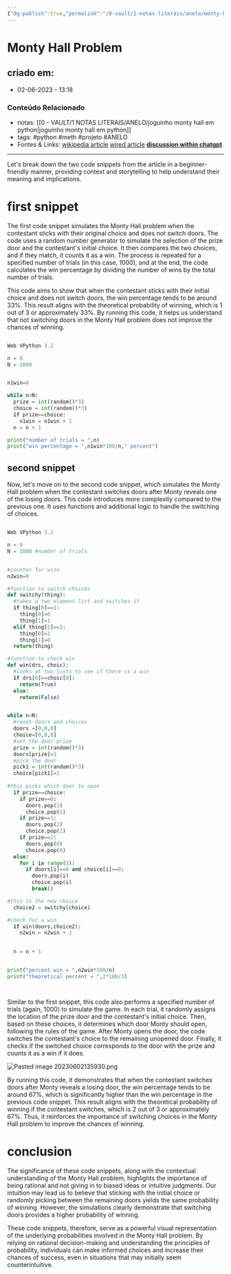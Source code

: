 ```yaml
---
{"dg-publish":true,"permalink":"/0-vault/1-notas-literais/anelo/monty-hall-problem/","tags":["python","meth","projeto","ANELO"],"dgHomeLink":true,"dgShowLocalGraph":true,"dgShowFileTree":true,"dgEnableSearch":true}
---
```


# Monty Hall Problem

## criado em: 
-  02-06-2023 - 13:18

### Conteúdo Relacionado
- notas: [[0 - VAULT/1 NOTAS LITERAIS/ANELO/joguinho monty hall em python\|joguinho monty hall em python]]
- tags: #python #meth #projeto #ANELO 
- Fontes & Links: 
[wikipedia article](https://en.wikipedia.org/wiki/Monty_Hall_problem)
[wired article](https://www.wired.com/story/monty-hall-problem-python/)
**[discussion within chatgpt](https://chat.openai.com/share/630c539d-f248-41d3-80af-4508744c36f6)**

---

Let's break down the two code snippets from the article in a beginner-friendly manner, providing context and storytelling to help understand their meaning and implications.

# first snippet

The first code snippet simulates the Monty Hall problem when the contestant sticks with their original choice and does not switch doors. The code uses a random number generator to simulate the selection of the prize door and the contestant's initial choice. It then compares the two choices, and if they match, it counts it as a win. The process is repeated for a specified number of trials (in this case, 1000), and at the end, the code calculates the win percentage by dividing the number of wins by the total number of trials.

This code aims to show that when the contestant sticks with their initial choice and does not switch doors, the win percentage tends to be around 33%. This result aligns with the theoretical probability of winning, which is 1 out of 3 or approximately 33%. By running this code, it helps us understand that not switching doors in the Monty Hall problem does not improve the chances of winning.

```python

Web VPython 3.2

n = 0
N = 1000


n1win=0

while n<N: 
  prize = int(random()*3)
  choice = int(random()*3)
  if prize==choice:
    n1win = n1win + 1
  n = n + 1

print("number of trials = ",n)
print("win percentage = ",n1win*100/n," percent")

```

## second snippet

Now, let's move on to the second code snippet, which simulates the Monty Hall problem when the contestant switches doors after Monty reveals one of the losing doors. This code introduces more complexity compared to the previous one. It uses functions and additional logic to handle the switching of choices.

```python

Web VPython 3.2

n = 0
N = 1000 #number of trials


#counter for wins
n2win=0

#function to switch choices
def switchy(thing):
  #takes a two element list and switches it
  if thing[0]==1:
    thing[0]=0
    thing[1]=1
  elif thing[1]==1:
    thing[0]=1
    thing[1]=0
  return(thing)

#function to check win
def win(drs, choic):
  #looks at two lists to see if there is a win
  if drs[0]==choic[0]:
    return(True)
  else:
    return(False)


while n<N: 
  #reset doors and choices
  doors =[0,0,0]
  choice=[0,0,0]
  #set the door prize
  prize = int(random()*3)
  doors[prize]=1
  #pick the door
  pick1 = int(random()*3)
  choice[pick1]=1
  
#this picks which door to open
  if prize==choice:
    if prize==0:
      doors.pop(1)
      choice.pop(1)
    if prize==1:
      doors.pop(2)
      choice.pop(2)
    if prize==2:
      doors.pop(0)
      choice.pop(0)
  else:
    for i in range(3):
      if doors[i]==0 and choice[i]==0:
        doors.pop(i)
        choice.pop(i)
        break()

#this is the new choice
  choice2 = switchy(choice)

#check for a win
  if win(doors,choice2):
    n2win = n2win + 1

      
  n = n + 1


print("percent win = ",n2win*100/n)
print("theoretical percent = ",2*100/3)




```

Similar to the first snippet, this code also performs a specified number of trials (again, 1000) to simulate the game. In each trial, it randomly assigns the location of the prize door and the contestant's initial choice. Then, based on these choices, it determines which door Monty should open, following the rules of the game. After Monty opens the door, the code switches the contestant's choice to the remaining unopened door. Finally, it checks if the switched choice corresponds to the door with the prize and counts it as a win if it does.

![Pasted image 20230602135930.png](/img/user/0%20-%20VAULT/1%20NOTAS%20LITERAIS/ANELO/Pasted%20image%2020230602135930.png)

By running this code, it demonstrates that when the contestant switches doors after Monty reveals a losing door, the win percentage tends to be around 67%, which is significantly higher than the win percentage in the previous code snippet. This result aligns with the theoretical probability of winning if the contestant switches, which is 2 out of 3 or approximately 67%. Thus, it reinforces the importance of switching choices in the Monty Hall problem to improve the chances of winning.

# conclusion

The significance of these code snippets, along with the contextual understanding of the Monty Hall problem, highlights the importance of being rational and not giving in to biased ideas or intuitive judgments. Our intuition may lead us to believe that sticking with the initial choice or randomly picking between the remaining doors yields the same probability of winning. However, the simulations clearly demonstrate that switching doors provides a higher probability of winning.

These code snippets, therefore, serve as a powerful visual representation of the underlying probabilities involved in the Monty Hall problem. By relying on rational decision-making and understanding the principles of probability, individuals can make informed choices and increase their chances of success, even in situations that may initially seem counterintuitive.
